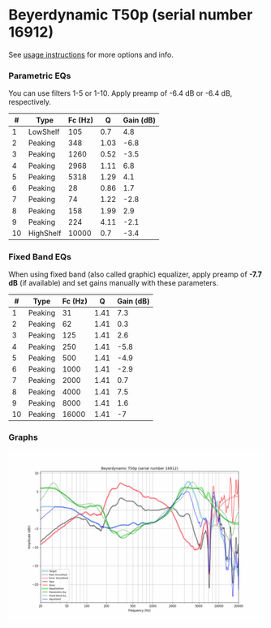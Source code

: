 # Beyerdynamic T50p (serial number 16912)
See [usage instructions](https://github.com/jaakkopasanen/AutoEq#usage) for more options and info.

### Parametric EQs
You can use filters 1-5 or 1-10. Apply preamp of -6.4 dB or -6.4 dB, respectively.

|   # | Type      |   Fc (Hz) |    Q |   Gain (dB) |
|-----|-----------|-----------|------|-------------|
|   1 | LowShelf  |       105 | 0.7  |         4.8 |
|   2 | Peaking   |       348 | 1.03 |        -6.8 |
|   3 | Peaking   |      1260 | 0.52 |        -3.5 |
|   4 | Peaking   |      2968 | 1.11 |         6.8 |
|   5 | Peaking   |      5318 | 1.29 |         4.1 |
|   6 | Peaking   |        28 | 0.86 |         1.7 |
|   7 | Peaking   |        74 | 1.22 |        -2.8 |
|   8 | Peaking   |       158 | 1.99 |         2.9 |
|   9 | Peaking   |       224 | 4.11 |        -2.1 |
|  10 | HighShelf |     10000 | 0.7  |        -3.4 |

### Fixed Band EQs
When using fixed band (also called graphic) equalizer, apply preamp of **-7.7 dB** (if available) and set gains manually with these parameters.

|   # | Type    |   Fc (Hz) |    Q |   Gain (dB) |
|-----|---------|-----------|------|-------------|
|   1 | Peaking |        31 | 1.41 |         7.3 |
|   2 | Peaking |        62 | 1.41 |         0.3 |
|   3 | Peaking |       125 | 1.41 |         2.6 |
|   4 | Peaking |       250 | 1.41 |        -5.8 |
|   5 | Peaking |       500 | 1.41 |        -4.9 |
|   6 | Peaking |      1000 | 1.41 |        -2.9 |
|   7 | Peaking |      2000 | 1.41 |         0.7 |
|   8 | Peaking |      4000 | 1.41 |         7.5 |
|   9 | Peaking |      8000 | 1.41 |         1.6 |
|  10 | Peaking |     16000 | 1.41 |        -7   |

### Graphs
![](./Beyerdynamic%20T50p%20(serial%20number%2016912).png)
